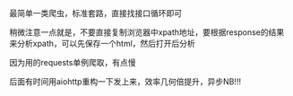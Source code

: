 最简单一类爬虫，标准套路，直接找接口循环即可

稍微注意一点就是，不要直接复制浏览器中xpath地址，要根据response的结果来分析xpath，可以先保存一个html，然后打开后分析

因为用的requests单例爬取，有点慢

后面有时间用aiohttp重构一下发上来，效率几何倍提升，异步NB!!!